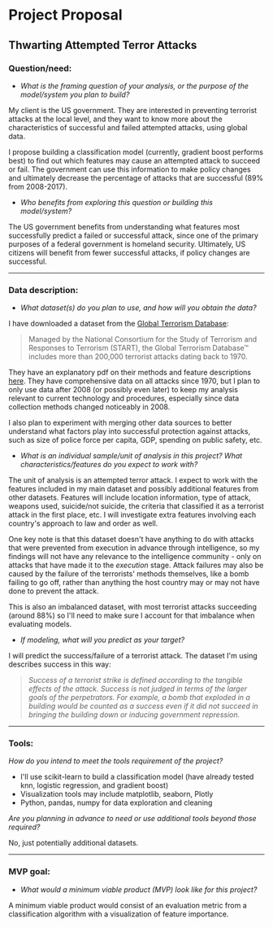 # Project Proposal
## Thwarting Attempted Terror Attacks
### Question/need:
* *What is the framing question of your analysis, or the purpose of the model/system you plan to build?*

My client is the US government. They are interested in preventing terrorist attacks at the local level, and they want to know more about the characteristics of successful and failed attempted attacks, using global data.

I propose building a classification model (currently, gradient boost performs best) to find out which features may cause an attempted attack to succeed or fail. The government can use this information to make policy changes and ultimately decrease the percentage of attacks that are successful (89% from 2008-2017).

* *Who benefits from exploring this question or building this model/system?*

The US government benefits from understanding what features most successfully predict a failed or successful attack, since one of the primary purposes of a federal government is homeland security. Ultimately, US citizens will benefit from fewer successful attacks, if policy changes are successful. 

-------

### Data description:
* *What dataset(s) do you plan to use, and how will you obtain the data?*

I have downloaded a dataset from the [Global Terrorism Database](https://www.start.umd.edu/gtd/):

> Managed by the National Consortium for the Study of Terrorism and Responses to Terrorism (START), the Global Terrorism Database™ includes more than 200,000 terrorist attacks dating back to 1970.

They have an explanatory pdf on their methods and feature descriptions [here](https://start.umd.edu/gtd/downloads/Codebook.pdf). They have comprehensive data on all attacks since 1970, but I plan to only use data after 2008 (or possibly even later) to keep my analysis relevant to current technology and procedures, especially since data collection methods changed noticeably in 2008.

I also plan to experiment with merging other data sources to better understand what factors play into successful protection against attacks, such as size of police force per capita, GDP, spending on public safety, etc.

* *What is an individual sample/unit of analysis in this project? What characteristics/features do you expect to work with?*

The unit of analysis is an attempted terror attack. I expect to work with the features included in my main dataset and possibly additional features from other datasets. Features will include location information, type of attack, weapons used, suicide/not suicide, the criteria that classified it as a terrorist attack in the first place, etc. I will investigate extra features involving each country's approach to law and order as well.

One key note is that this dataset doesn't have anything to do with attacks that were prevented from execution in advance through intelligence, so my findings will not have any relevance to the intelligence community - only on attacks that have made it to the *execution* stage. Attack failures may also be caused by the failure of the terrorists' methods themselves, like a bomb failing to go off, rather than anything the host country may or may not have done to prevent the attack.

This is also an imbalanced dataset, with most terrorist attacks succeeding (around 88%) so I'll need to make sure I account for that imbalance when evaluating models.

* *If modeling, what will you predict as your target?*

I will predict the success/failure of a terrorist attack. The dataset I'm using describes success in this way:

> *Success of a terrorist strike is defined according to the tangible effects of the attack. Success is
> not judged in terms of the larger goals of the perpetrators. For example, a bomb that exploded
> in a building would be counted as a success even if it did not succeed in bringing the building
> down or inducing government repression.*

-------

### Tools:
*How do you intend to meet the tools requirement of the project?*

* I'll use scikit-learn to build a classification model (have already tested knn, logistic regression, and gradient boost)
* Visualization tools may include matplotlib, seaborn, Plotly
* Python, pandas, numpy for data exploration and cleaning

*Are you planning in advance to need or use additional tools beyond those required?*

No, just potentially additional datasets.

-------

### MVP goal:
* *What would a minimum viable product (MVP) look like for this project?*

A minimum viable product would consist of an evaluation metric from a classification algorithm with a visualization of feature importance.
